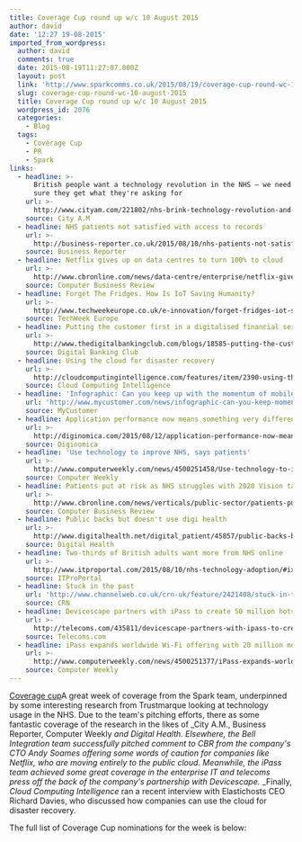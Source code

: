 ```yaml
---
title: Coverage Cup round up w/c 10 August 2015
author: david
date: '12:27 19-08-2015'
imported_from_wordpress:
  author: david
  comments: true
  date: 2015-08-19T11:27:07.000Z
  layout: post
  link: 'http://www.sparkcomms.co.uk/2015/08/19/coverage-cup-round-wc-10-august-2015/'
  slug: coverage-cup-round-wc-10-august-2015
  title: Coverage Cup round up w/c 10 August 2015
  wordpress_id: 2076
  categories:
    - Blog
  tags:
    - Coverage Cup
    - PR
    - Spark
links:
  - headline: >-
      British people want a technology revolution in the NHS – we need to make
      sure they get what they're asking for
    url: >-
      http://www.cityam.com/221802/nhs-brink-technology-revolution-and-its-going-make-service-lot-better
    source: City A.M
  - headline: NHS patients not satisfied with access to records
    url: >-
      http://business-reporter.co.uk/2015/08/10/nhs-patients-not-satisfied-with-access-to-records/
    source: Business Reporter
  - headline: Netflix gives up on data centres to turn 100% to cloud
    url: >-
      http://www.cbronline.com/news/data-centre/enterprise/netflix-gives-up-on-data-centres-to-turn-100-to-cloud-4647116
    source: Computer Business Review
  - headline: Forget The Fridges. How Is IoT Saving Humanity?
    url: >-
      http://www.techweekeurope.co.uk/e-innovation/forget-fridges-iot-saving-humanity-174888#xT6mGGIRRu3ZzDyS.99
    source: TechWeek Europe
  - headline: Putting the customer first in a digitalised financial services industry
    url: >-
      http://www.thedigitalbankingclub.com/blogs/18585-putting-the-customer-first-in-a-digitalised-financial-services-industry-(part-1
    source: Digital Banking Club
  - headline: Using the cloud for disaster recovery
    url: >-
      http://cloudcomputingintelligence.com/features/item/2390-using-the-cloud-for-disaster-recovery
    source: Cloud Computing Intelligence
  - headline: 'Infographic: Can you keep up with the momentum of mobile?'
    url: 'http://www.mycustomer.com/news/infographic-can-you-keep-momentum-mobile'
    source: MyCustomer
  - headline: Application performance now means something very different
    url: >-
      http://diginomica.com/2015/08/12/application-performance-now-means-something-very-different/#.VdRPR_lVikq
    source: Diginomica
  - headline: 'Use technology to improve NHS, says patients'
    url: >-
      http://www.computerweekly.com/news/4500251458/Use-technology-to-improve-NHS-say-patients
    source: Computer Weekly
  - headline: Patients put at risk as NHS struggles with 2020 Vision targets
    url: >-
      http://www.cbronline.com/news/verticals/public-sector/patients-put-at-risk-as-nhs-struggles-with-2020-vision-targets-4643777
    source: Computer Business Review
  - headline: Public backs but doesn't use digi health
    url: >-
      http://www.digitalhealth.net/digital_patient/45857/public-backs-but-doesn't-use-digi-health
    source: Digital Health
  - headline: Two-thirds of British adults want more from NHS online
    url: >-
      http://www.itproportal.com/2015/08/10/nhs-technology-adoption/#ixzz3jFjodRSo
    source: ITProPortal
  - headline: Stuck in the past
    url: 'http://www.channelweb.co.uk/crn-uk/feature/2421408/stuck-in-the-past'
    source: CRN
  - headline: Devicescape partners with iPass to create 50 million hotspot WiFi network
    url: >-
      http://telecoms.com/435811/devicescape-partners-with-ipass-to-create-50-million-hotspot-wifi-network/
    source: Telecoms.com
  - headline: iPass expands worldwide Wi-Fi offering with 20 million more hotspots
    url: >-
      http://www.computerweekly.com/news/4500251377/iPass-expands-worldwide-Wi-Fi-offering-with-20-million-more-hotspots
    source: Computer Weekly
---
```

[Coverage cup](Coverage-cup-167x300.jpg)A great week of coverage from the Spark team, underpinned by some interesting research from Trustmarque looking at technology usage in the NHS. Due to the team's pitching efforts, there as some fantastic coverage of the research in the likes of _City A.M., Business Reporter, Computer Weekly _and _Digital Health_. Elsewhere, the Bell Integration team successfully pitched comment to _CBR_ from the company's CTO Andy Soames offering some words of caution for companies like Netflix, who are moving entirely to the public cloud_. _Meanwhile, the iPass team achieved some great coverage in the enterprise IT and telecoms press off the back of the company's partnership with Devicescape._ _Finally, _Cloud Computing Intelligence_ ran a recent interview with Elastichosts CEO Richard Davies, who discussed how companies can use the cloud for disaster recovery.

The full list of Coverage Cup nominations for the week is below:
